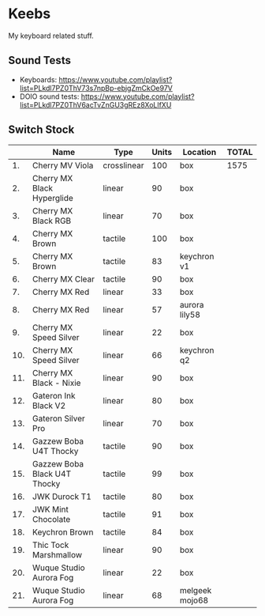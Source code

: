 # Keebs

My keyboard related stuff.

## Sound Tests

* Keyboards: https://www.youtube.com/playlist?list=PLkdl7PZ0ThV73s7npBp-ebjgZmCkOe97V
* DOIO sound tests: https://www.youtube.com/playlist?list=PLkdl7PZ0ThV6acTvZnGU3gREz8XoLlfXU


## Switch Stock

| |Name                                 |Type       |Units|Location    |TOTAL|
|---|-------------------------------------|-----------|-----|------------|-----|
|1. |Cherry MV Viola                     |crosslinear|100  |box         |1575|
|2. |Cherry MX Black Hyperglide          |linear     |90   |box         |     |
|3. |Cherry MX Black RGB                 |linear     |70   |box         |     |
|4. |Cherry MX Brown                     |tactile    |100  |box         |     |
|5. |Cherry MX Brown                     |tactile    |83   |keychron v1 |     |
|6. |Cherry MX Clear                     |tactile    |90   |box         |     |
|7. |Cherry MX Red                       |linear     |33   |box         |     |
|8. |Cherry MX Red                       |linear     |57   |aurora lily58|     |
|9. |Cherry MX Speed Silver              |linear     |22   |box         |     |
|10. |Cherry MX Speed Silver              |linear     |66   |keychron q2 |     |
|11. |Cherry MX Black - Nixie            |linear     |90   |box         |     |
|12. |Gateron Ink Black V2                |linear     |80   |box         |     |
|13. |Gateron Silver Pro                  |linear     |70   |box         |     |
|14. |Gazzew Boba U4T Thocky              |tactile    |90   |box         |     |
|15. |Gazzew Boba Black U4T Thocky        |tactile    |99   |box         |     |
|16. |JWK Durock T1                       |tactile    |80   |box         |     |
|17. |JWK Mint Chocolate                  |tactile    |91   |box         |     |
|18. |Keychron Brown                      |tactile    |84   |box         |     |
|19. |Thic Tock Marshmallow               |linear     |90   |box         |     |
|20. |Wuque Studio Aurora Fog             |linear     |22   |box         |     |
|21. |Wuque Studio Aurora Fog             |linear     |68   |melgeek mojo68|     |
